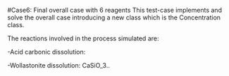 #Case6: Final overall case with 6 reagents
This test-case implements and solve the overall case introducing a new class which is the Concentration class.

The reactions involved in the process simulated are:

-Acid carbonic dissolution:

-Wollastonite dissolution:
CaSiO_3..
